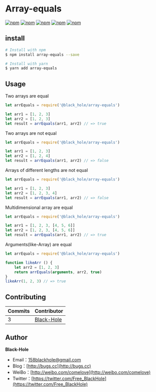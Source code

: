 # Array-equals

[![npm](https://img.shields.io/npm/dy/@black_hole/array-equals.svg)](https://www.npmjs.com/package/@black_hole/array-equals) [![npm](https://img.shields.io/github/issues/BlackHole1/array-equals.svg)](https://github.com/BlackHole1/array-equals) [![npm](https://img.shields.io/github/forks/BlackHole1/array-equals.svg)](https://github.com/BlackHole1/array-equals) [![npm](https://img.shields.io/github/stars/BlackHole1/array-equals.svg)](https://github.com/BlackHole1/array-equals) [![npm](https://img.shields.io/badge/license-MIT-blue.svg)](https://github.com/BlackHole1/array-equals)

## install

``` bash
# Install with npm
$ npm install array-equals --save

# Install with yarn
$ yarn add array-equals
```

## Usage

Two arrays are equal
```javascript
let arrEquals = require('@black_hole/array-equals')

let arr1 = [1, 2, 3]
let arr2 = [1, 2, 3]
let result = arrEquals(arr1, arr2) // => true
```

Two arrays are not equal
```javascript
let arrEquals = require('@black_hole/array-equals')

let arr1 = [1, 2, 3]
let arr2 = [1, 2, 4]
let result = arrEquals(arr1, arr2) // => false
```

Arrays of different lengths are not equal
```javascript
let arrEquals = require('@black_hole/array-equals')

let arr1 = [1, 2, 3]
let arr2 = [1, 2, 3, 4]
let result = arrEquals(arr1, arr2) // => false
```

Multidimensional array are equal
```javascript
let arrEquals = require('@black_hole/array-equals')

let arr1 = [1, 2, 3, [4, 5, 6]]
let arr2 = [1, 2, 3, [4, 5, 6]]
let result = arrEquals(arr1, arr2) // => true
```

Arguments(like-Array) are equal
```javascript
let arrEquals = require('@black_hole/array-equals')

function likeArr () {
    let arr2 = [1, 2, 3]
    return arrEquals(arguments, arr2, true)
}
likeArr(1, 2, 3) // => true
```

## Contributing

| **Commits** | **Contributor** | 
| --- | --- |
| 3 | [Black-Hole](https://github.com/BlackHole1) |

## Author

**Black-Hole**

* Email：158blackhole@gmail.com
* Blog：[http://bugs.cc](http://bugs.cc)
* WeiBo：[http://weibo.com/comelove](http://weibo.com/comelove)
* Twitter：[https://twitter.com/Free_BlackHole](https://twitter.com/Free_BlackHole)
